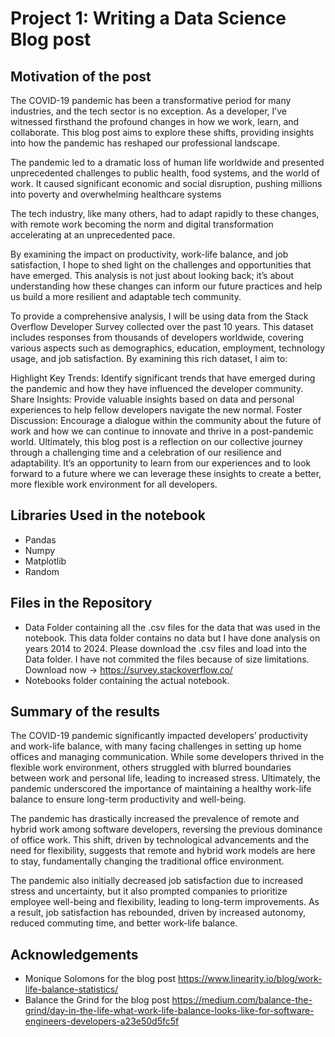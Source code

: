 # Project 1: Writing a Data Science Blog post

## Motivation of the post
The COVID-19 pandemic has been a transformative period for many industries, and the tech sector is no exception. As a developer, I’ve witnessed firsthand the profound changes in how we work, learn, and collaborate. This blog post aims to explore these shifts, providing insights into how the pandemic has reshaped our professional landscape.

The pandemic led to a dramatic loss of human life worldwide and presented unprecedented challenges to public health, food systems, and the world of work. It caused significant economic and social disruption, pushing millions into poverty and overwhelming healthcare systems

The tech industry, like many others, had to adapt rapidly to these changes, with remote work becoming the norm and digital transformation accelerating at an unprecedented pace.

By examining the impact on productivity, work-life balance, and job satisfaction, I hope to shed light on the challenges and opportunities that have emerged. This analysis is not just about looking back; it’s about understanding how these changes can inform our future practices and help us build a more resilient and adaptable tech community.

To provide a comprehensive analysis, I will be using data from the Stack Overflow Developer Survey collected over the past 10 years. This dataset includes responses from thousands of developers worldwide, covering various aspects such as demographics, education, employment, technology usage, and job satisfaction. By examining this rich dataset, I aim to:

Highlight Key Trends: Identify significant trends that have emerged during the pandemic and how they have influenced the developer community.
Share Insights: Provide valuable insights based on data and personal experiences to help fellow developers navigate the new normal.
Foster Discussion: Encourage a dialogue within the community about the future of work and how we can continue to innovate and thrive in a post-pandemic world.
Ultimately, this blog post is a reflection on our collective journey through a challenging time and a celebration of our resilience and adaptability. It’s an opportunity to learn from our experiences and to look forward to a future where we can leverage these insights to create a better, more flexible work environment for all developers.

## Libraries Used in the notebook
- Pandas
- Numpy
- Matplotlib
- Random


## Files in the Repository
- Data Folder containing all the .csv files for the data that was used in the notebook. This data folder contains no data but I have done analysis on years 2014 to 2024. Please download the .csv files and load into the Data folder. I have not commited the files because of size limitations. Download now -> https://survey.stackoverflow.co/
- Notebooks folder containing the actual notebook.

## Summary of the results
The COVID-19 pandemic significantly impacted developers’ productivity and work-life balance, with many facing challenges in setting up home offices and managing communication. While some developers thrived in the flexible work environment, others struggled with blurred boundaries between work and personal life, leading to increased stress. Ultimately, the pandemic underscored the importance of maintaining a healthy work-life balance to ensure long-term productivity and well-being.

The pandemic has drastically increased the prevalence of remote and hybrid work among software developers, reversing the previous dominance of office work. This shift, driven by technological advancements and the need for flexibility, suggests that remote and hybrid work models are here to stay, fundamentally changing the traditional office environment.

The pandemic also initially decreased job satisfaction due to increased stress and uncertainty, but it also prompted companies to prioritize employee well-being and flexibility, leading to long-term improvements. As a result, job satisfaction has rebounded, driven by increased autonomy, reduced commuting time, and better work-life balance.

## Acknowledgements
- Monique Solomons for the blog post https://www.linearity.io/blog/work-life-balance-statistics/
- Balance the Grind for the blog post https://medium.com/balance-the-grind/day-in-the-life-what-work-life-balance-looks-like-for-software-engineers-developers-a23e50d5fc5f